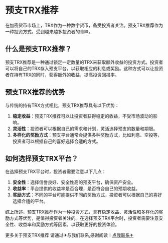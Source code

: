 # 预支TRX推荐

在加密货币市场上，TRX作为一种数字货币，备受投资者关注。预支TRX推荐作为一种投资方式，受到越来越多投资者的青睐。

## 什么是预支TRX推荐？

预支TRX推荐是一种通过锁定一定数量的TRX来获取额外收益的投资方式。投资者可以将自己的TRX存入预支平台，以获取相应的利息或奖励。这种方式可以让投资者在持有TRX的同时，获得额外的收益，提高投资回报率。

## 预支TRX推荐的优势

与传统的持有TRX方式相比，预支TRX推荐具有以下优势：

1. **稳定收益**：预支TRX推荐可以让投资者获得稳定的收益，不受市场波动的影响。
2. **灵活性**：投资者可以根据自己的需求和计划，灵活选择预支的数量和期限。
3. **多样化的奖励方式**：预支平台通常会提供多种奖励方式，比如利息、空投等，投资者可以根据自己的喜好选择合适的方式。

## 如何选择预支TRX平台？

在选择预支TRX平台时，投资者需要注意以下几点：

1. **安全性**：选择信誉良好、安全性高的预支平台，确保资产安全。
2. **收益率**：平台提供的收益率是否合理，是否符合自己的预期收益。
3. **奖励方式**：不同的平台可能提供不同的奖励方式，投资者可以根据自己的喜好选择合适的平台。

综上所述，预支TRX推荐作为一种投资方式，具有稳定收益、灵活性和多样化的奖励方式等优势，是值得投资者关注的。在选择预支TRX平台时，投资者需要注意安全性、收益率和奖励方式等因素，以获取更好的投资体验。

更多关于预支TRX推荐 请通过✈与我们联系,感谢阅读！[点我联系✈](https://www.G208.com)